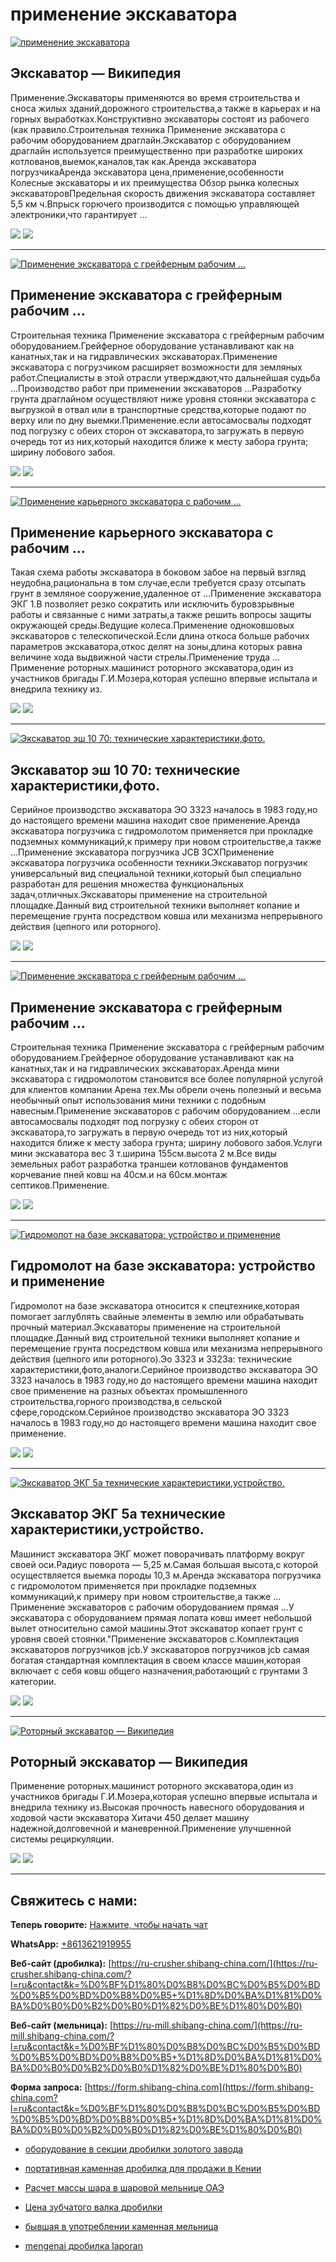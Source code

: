 # применение экскаватора

<a href="https://swt.shibang-china.com/?l=ru&img&k=%D0%BF%D1%80%D0%B8%D0%BC%D0%B5%D0%BD%D0%B5%D0%BD%D0%B8%D0%B5+%D1%8D%D0%BA%D1%81%D0%BA%D0%B0%D0%B2%D0%B0%D1%82%D0%BE%D1%80%D0%B0" target="_blank">![применение экскаватора](http://static.shibang-china.com/all-800x300/1192.jpg)</a>

## Экскаватор — Википедия
Применение.Экскаваторы применяются во время строительства и сноса жилых зданий,дорожного строительства,а также в карьерах и на горных выработках.Конструктивно экскаваторы состоят из рабочего (как правило.Строительная техника Применение экскаватора с рабочим оборудованием драглайн.Экскаватор с оборудованием драглайн используется преимущественно при разработке широких котлованов,выемок,каналов,так как.Аренда экскаватора погрузчикаАренда экскаватора цена,применение,особенности Колесные экскаваторы и их преимущества Обзор рынка колесных экскаваторовПредельная скорость движения экскаватора составляет 5,5 км ч.Впрыск горючего производится с помощью управляющей электроники,что гарантирует …


<a href="https://whatsapp.shibangsoft.com/WhatsApp.php" target="_blank" title="WhatsApp">![](http://static.shibang-china.com/icon/whatsapp.png)</a> <a href="https://swt.shibang-china.com/?l=ru&icon&k=%D0%BF%D1%80%D0%B8%D0%BC%D0%B5%D0%BD%D0%B5%D0%BD%D0%B8%D0%B5+%D1%8D%D0%BA%D1%81%D0%BA%D0%B0%D0%B2%D0%B0%D1%82%D0%BE%D1%80%D0%B0" target="_blank">![](http://static.shibang-china.com/icon/chat-ru.png)</a>

---

<a href="https://swt.shibang-china.com/?l=ru&img&k=%D0%BF%D1%80%D0%B8%D0%BC%D0%B5%D0%BD%D0%B5%D0%BD%D0%B8%D0%B5+%D1%8D%D0%BA%D1%81%D0%BA%D0%B0%D0%B2%D0%B0%D1%82%D0%BE%D1%80%D0%B0" target="_blank">![Применение экскаватора с грейферным рабочим …](http://static.shibang-china.com/all-800x300/1.jpg)</a>

## Применение экскаватора с грейферным рабочим …
Строительная техника Применение экскаватора с грейферным рабочим оборудованием.Грейферное оборудование устанавливают как на канатных,так и на гидравлических экскаваторах.Применение экскаватора с погрузчиком расширяет возможности для земляных работ.Специалисты в этой отрасли утверждают,что дальнейшая судьба …Производство работ при применении экскаваторов …Разработку грунта драглайном осуществляют ниже уровня стоянки экскаватора с выгрузкой в отвал или в транспортные средства,которые подают по верху или по дну выемки.Применение.если автосамосвалы подходят под погрузку с обеих сторон от экскаватора,то загружать в первую очередь тот из них,который находится ближе к месту забора грунта; ширину лобового забоя.


<a href="https://whatsapp.shibangsoft.com/WhatsApp.php" target="_blank" title="WhatsApp">![](http://static.shibang-china.com/icon/whatsapp.png)</a> <a href="https://swt.shibang-china.com/?l=ru&icon&k=%D0%BF%D1%80%D0%B8%D0%BC%D0%B5%D0%BD%D0%B5%D0%BD%D0%B8%D0%B5+%D1%8D%D0%BA%D1%81%D0%BA%D0%B0%D0%B2%D0%B0%D1%82%D0%BE%D1%80%D0%B0" target="_blank">![](http://static.shibang-china.com/icon/chat-ru.png)</a>

---

<a href="https://swt.shibang-china.com/?l=ru&img&k=%D0%BF%D1%80%D0%B8%D0%BC%D0%B5%D0%BD%D0%B5%D0%BD%D0%B8%D0%B5+%D1%8D%D0%BA%D1%81%D0%BA%D0%B0%D0%B2%D0%B0%D1%82%D0%BE%D1%80%D0%B0" target="_blank">![Применение карьерного экскаватора с рабочим …](http://static.shibang-china.com/all-800x300/426.jpg)</a>

## Применение карьерного экскаватора с рабочим …
Такая схема работы экскаватора в боковом забое на первый взгляд неудобна,рациональна в том случае,если требуется сразу отсыпать грунт в земляное сооружение,удаленное от …Применение экскаватора ЭКГ 1.В позволяет резко сократить или исключить буровзрывные работы и связанные с ними затраты,а также решить вопросы защиты окружающей среды.Ведущие колеса.Применение одноковшовых экскаваторов с телескопической.Если длина откоса больше рабочих параметров экскаватора,откос делят на зоны,длина которых равна величине хода выдвижной части стрелы.Применение труда …Применение роторных.машинист роторного экскаватора,один из участников бригады Г.И.Мозера,которая успешно впервые испытала и внедрила технику из.


<a href="https://whatsapp.shibangsoft.com/WhatsApp.php" target="_blank" title="WhatsApp">![](http://static.shibang-china.com/icon/whatsapp.png)</a> <a href="https://swt.shibang-china.com/?l=ru&icon&k=%D0%BF%D1%80%D0%B8%D0%BC%D0%B5%D0%BD%D0%B5%D0%BD%D0%B8%D0%B5+%D1%8D%D0%BA%D1%81%D0%BA%D0%B0%D0%B2%D0%B0%D1%82%D0%BE%D1%80%D0%B0" target="_blank">![](http://static.shibang-china.com/icon/chat-ru.png)</a>

---

<a href="https://swt.shibang-china.com/?l=ru&img&k=%D0%BF%D1%80%D0%B8%D0%BC%D0%B5%D0%BD%D0%B5%D0%BD%D0%B8%D0%B5+%D1%8D%D0%BA%D1%81%D0%BA%D0%B0%D0%B2%D0%B0%D1%82%D0%BE%D1%80%D0%B0" target="_blank">![Экскаватор эш 10 70: технические характеристики,фото.](http://static.shibang-china.com/all-800x300/889.jpg)</a>

## Экскаватор эш 10 70: технические характеристики,фото.
Серийное производство экскаватора ЭО 3323 началось в 1983 году,но до настоящего времени машина находит свое применение.Аренда экскаватора погрузчика с гидромолотом применяется при прокладке подземных коммуникаций,к примеру при новом строительстве,а также …Применение экскаватора погрузчика JCB 3CXПрименение экскаватора погрузчика особенности техники.Экскаватор погрузчик универсальный вид специальной техники,который был специально разработан для решения множества функциональных задач,отличных.Экскаваторы применение на строительной площадке.Данный вид строительной техники выполняет копание и перемещение грунта посредством ковша или механизма непрерывного действия (цепного или роторного).


<a href="https://whatsapp.shibangsoft.com/WhatsApp.php" target="_blank" title="WhatsApp">![](http://static.shibang-china.com/icon/whatsapp.png)</a> <a href="https://swt.shibang-china.com/?l=ru&icon&k=%D0%BF%D1%80%D0%B8%D0%BC%D0%B5%D0%BD%D0%B5%D0%BD%D0%B8%D0%B5+%D1%8D%D0%BA%D1%81%D0%BA%D0%B0%D0%B2%D0%B0%D1%82%D0%BE%D1%80%D0%B0" target="_blank">![](http://static.shibang-china.com/icon/chat-ru.png)</a>

---

<a href="https://swt.shibang-china.com/?l=ru&img&k=%D0%BF%D1%80%D0%B8%D0%BC%D0%B5%D0%BD%D0%B5%D0%BD%D0%B8%D0%B5+%D1%8D%D0%BA%D1%81%D0%BA%D0%B0%D0%B2%D0%B0%D1%82%D0%BE%D1%80%D0%B0" target="_blank">![Применение экскаватора с грейферным рабочим …](http://static.shibang-china.com/all-800x300/1112.jpg)</a>

## Применение экскаватора с грейферным рабочим …
Строительная техника Применение экскаватора с грейферным рабочим оборудованием.Грейферное оборудование устанавливают как на канатных,так и на гидравлических экскаваторах.Аренда мини экскаватора с гидромолотом становится все более популярной услугой для клиентов компании Арена тех.Мы обрели очень полезный и весьма необычный опыт использования мини техники с подобным навесным.Применение экскаваторов с рабочим оборудованием …если автосамосвалы подходят под погрузку с обеих сторон от экскаватора,то загружать в первую очередь тот из них,который находится ближе к месту забора грунта; ширину лобового забоя.Услуги мини экскаватора вес 3 т.ширина 155см.высота 2 м.Все виды земельных работ разработка траншеи котлованов фундаментов корчевание пней ковш на 40см.и на 60см.монтаж септиков.Применение.


<a href="https://whatsapp.shibangsoft.com/WhatsApp.php" target="_blank" title="WhatsApp">![](http://static.shibang-china.com/icon/whatsapp.png)</a> <a href="https://swt.shibang-china.com/?l=ru&icon&k=%D0%BF%D1%80%D0%B8%D0%BC%D0%B5%D0%BD%D0%B5%D0%BD%D0%B8%D0%B5+%D1%8D%D0%BA%D1%81%D0%BA%D0%B0%D0%B2%D0%B0%D1%82%D0%BE%D1%80%D0%B0" target="_blank">![](http://static.shibang-china.com/icon/chat-ru.png)</a>

---

<a href="https://swt.shibang-china.com/?l=ru&img&k=%D0%BF%D1%80%D0%B8%D0%BC%D0%B5%D0%BD%D0%B5%D0%BD%D0%B8%D0%B5+%D1%8D%D0%BA%D1%81%D0%BA%D0%B0%D0%B2%D0%B0%D1%82%D0%BE%D1%80%D0%B0" target="_blank">![Гидромолот на базе экскаватора: устройство и применение](http://static.shibang-china.com/all-800x300/579.jpg)</a>

## Гидромолот на базе экскаватора: устройство и применение
Гидромолот на базе экскаватора относится к спецтехнике,которая помогает заглублять свайные элементы в землю или обрабатывать прочный материал.Экскаваторы применение на строительной площадке.Данный вид строительной техники выполняет копание и перемещение грунта посредством ковша или механизма непрерывного действия (цепного или роторного).Эо 3323 и 3323а: технические характеристики,фото,аналоги.Серийное производство экскаватора ЭО 3323 началось в 1983 году,но до настоящего времени машина находит свое применение на разных объектах промышленного строительства,горного производства,в сельской сфере,городском.Серийное производство экскаватора ЭО 3323 началось в 1983 году,но до настоящего времени машина находит свое применение.


<a href="https://whatsapp.shibangsoft.com/WhatsApp.php" target="_blank" title="WhatsApp">![](http://static.shibang-china.com/icon/whatsapp.png)</a> <a href="https://swt.shibang-china.com/?l=ru&icon&k=%D0%BF%D1%80%D0%B8%D0%BC%D0%B5%D0%BD%D0%B5%D0%BD%D0%B8%D0%B5+%D1%8D%D0%BA%D1%81%D0%BA%D0%B0%D0%B2%D0%B0%D1%82%D0%BE%D1%80%D0%B0" target="_blank">![](http://static.shibang-china.com/icon/chat-ru.png)</a>

---

<a href="https://swt.shibang-china.com/?l=ru&img&k=%D0%BF%D1%80%D0%B8%D0%BC%D0%B5%D0%BD%D0%B5%D0%BD%D0%B8%D0%B5+%D1%8D%D0%BA%D1%81%D0%BA%D0%B0%D0%B2%D0%B0%D1%82%D0%BE%D1%80%D0%B0" target="_blank">![Экскаватор ЭКГ 5а технические характеристики,устройство.](http://static.shibang-china.com/all-800x300/728.jpg)</a>

## Экскаватор ЭКГ 5а технические характеристики,устройство.
Машинист экскаватора ЭКГ может поворачивать платформу вокруг своей оси.Радиус поворота — 5,25 м.Самая большая высота,с которой осуществляется выемка породы 10,3 м.Аренда экскаватора погрузчика с гидромолотом применяется при прокладке подземных коммуникаций,к примеру при новом строительстве,а также …Применение экскаваторов с рабочим оборудованием прямая …У экскаватора с оборудованием прямая лопата ковш имеет небольшой вылет относительно самой машины.Этот экскаватор копает грунт с уровня своей стоянки.&quot;Применение экскаваторов с.Комплектация экскаваторов погрузчиков jcb.У экскаваторов погрузчиков jcb самая богатая стандартная комплектация в своем классе машин,которая включает с себя ковш общего назначения,работающий с грунтами 3 категории.


<a href="https://whatsapp.shibangsoft.com/WhatsApp.php" target="_blank" title="WhatsApp">![](http://static.shibang-china.com/icon/whatsapp.png)</a> <a href="https://swt.shibang-china.com/?l=ru&icon&k=%D0%BF%D1%80%D0%B8%D0%BC%D0%B5%D0%BD%D0%B5%D0%BD%D0%B8%D0%B5+%D1%8D%D0%BA%D1%81%D0%BA%D0%B0%D0%B2%D0%B0%D1%82%D0%BE%D1%80%D0%B0" target="_blank">![](http://static.shibang-china.com/icon/chat-ru.png)</a>

---

<a href="https://swt.shibang-china.com/?l=ru&img&k=%D0%BF%D1%80%D0%B8%D0%BC%D0%B5%D0%BD%D0%B5%D0%BD%D0%B8%D0%B5+%D1%8D%D0%BA%D1%81%D0%BA%D0%B0%D0%B2%D0%B0%D1%82%D0%BE%D1%80%D0%B0" target="_blank">![Роторный экскаватор — Википедия](http://static.shibang-china.com/all-800x300/1151.jpg)</a>

## Роторный экскаватор — Википедия
Применение роторных.машинист роторного экскаватора,один из участников бригады Г.И.Мозера,которая успешно впервые испытала и внедрила технику из.Высокая прочность навесного оборудования и ходовой части экскаватора Хитачи 450 делает машину надежной,долговечной и маневренной.Применение улучшенной системы рециркуляции.

<a href="https://whatsapp.shibangsoft.com/WhatsApp.php" target="_blank" title="WhatsApp">![](http://static.shibang-china.com/icon/whatsapp.png)</a> <a href="https://swt.shibang-china.com/?l=ru&icon&k=%D0%BF%D1%80%D0%B8%D0%BC%D0%B5%D0%BD%D0%B5%D0%BD%D0%B8%D0%B5+%D1%8D%D0%BA%D1%81%D0%BA%D0%B0%D0%B2%D0%B0%D1%82%D0%BE%D1%80%D0%B0" target="_blank">![](http://static.shibang-china.com/icon/chat-ru.png)</a>

---
## Свяжитесь с нами:

**Теперь говорите:** [Нажмите, чтобы начать чат](https://swt.shibang-china.com?l=ru&contact&k=%D0%BF%D1%80%D0%B8%D0%BC%D0%B5%D0%BD%D0%B5%D0%BD%D0%B8%D0%B5+%D1%8D%D0%BA%D1%81%D0%BA%D0%B0%D0%B2%D0%B0%D1%82%D0%BE%D1%80%D0%B0)

**WhatsApp:**  [+8613621919955](https://whatsapp.shibangsoft.com/WhatsApp.php)

**Веб-сайт (дробилка):** [https://ru-crusher.shibang-china.com/](https://ru-crusher.shibang-china.com/?l=ru&contact&k=%D0%BF%D1%80%D0%B8%D0%BC%D0%B5%D0%BD%D0%B5%D0%BD%D0%B8%D0%B5+%D1%8D%D0%BA%D1%81%D0%BA%D0%B0%D0%B2%D0%B0%D1%82%D0%BE%D1%80%D0%B0)

**Веб-сайт (мельница):** [https://ru-mill.shibang-china.com/](https://ru-mill.shibang-china.com/?l=ru&contact&k=%D0%BF%D1%80%D0%B8%D0%BC%D0%B5%D0%BD%D0%B5%D0%BD%D0%B8%D0%B5+%D1%8D%D0%BA%D1%81%D0%BA%D0%B0%D0%B2%D0%B0%D1%82%D0%BE%D1%80%D0%B0)

**Форма запроса:** [https://form.shibang-china.com](https://form.shibang-china.com?l=ru&contact&k=%D0%BF%D1%80%D0%B8%D0%BC%D0%B5%D0%BD%D0%B5%D0%BD%D0%B8%D0%B5+%D1%8D%D0%BA%D1%81%D0%BA%D0%B0%D0%B2%D0%B0%D1%82%D0%BE%D1%80%D0%B0)

* [оборудование в секции дробилки золотого завода](../124/%D0%BE%D0%B1%D0%BE%D1%80%D1%83%D0%B4%D0%BE%D0%B2%D0%B0%D0%BD%D0%B8%D0%B5%20%D0%B2%20%D1%81%D0%B5%D0%BA%D1%86%D0%B8%D0%B8%20%D0%B4%D1%80%D0%BE%D0%B1%D0%B8%D0%BB%D0%BA%D0%B8%20%D0%B7%D0%BE%D0%BB%D0%BE%D1%82%D0%BE%D0%B3%D0%BE%20%D0%B7%D0%B0%D0%B2%D0%BE%D0%B4%D0%B0.md)

* [портативная каменная дробилка для продажи в Кении](../123/%D0%BF%D0%BE%D1%80%D1%82%D0%B0%D1%82%D0%B8%D0%B2%D0%BD%D0%B0%D1%8F%20%D0%BA%D0%B0%D0%BC%D0%B5%D0%BD%D0%BD%D0%B0%D1%8F%20%D0%B4%D1%80%D0%BE%D0%B1%D0%B8%D0%BB%D0%BA%D0%B0%20%D0%B4%D0%BB%D1%8F%20%D0%BF%D1%80%D0%BE%D0%B4%D0%B0%D0%B6%D0%B8%20%D0%B2%20%D0%9A%D0%B5%D0%BD%D0%B8%D0%B8.md)

* [Расчет массы шара в шаровой мельнице ОАЭ](../124/%D0%A0%D0%B0%D1%81%D1%87%D0%B5%D1%82%20%D0%BC%D0%B0%D1%81%D1%81%D1%8B%20%D1%88%D0%B0%D1%80%D0%B0%20%D0%B2%20%D1%88%D0%B0%D1%80%D0%BE%D0%B2%D0%BE%D0%B9%20%D0%BC%D0%B5%D0%BB%D1%8C%D0%BD%D0%B8%D1%86%D0%B5%20%D0%9E%D0%90%D0%AD.md)

* [Цена зубчатого валка дробилки](../122/%D0%A6%D0%B5%D0%BD%D0%B0%20%D0%B7%D1%83%D0%B1%D1%87%D0%B0%D1%82%D0%BE%D0%B3%D0%BE%20%D0%B2%D0%B0%D0%BB%D0%BA%D0%B0%20%D0%B4%D1%80%D0%BE%D0%B1%D0%B8%D0%BB%D0%BA%D0%B8.md)

* [бывшая в употреблении каменная мельница](../124/%D0%B1%D1%8B%D0%B2%D1%88%D0%B0%D1%8F%20%D0%B2%20%D1%83%D0%BF%D0%BE%D1%82%D1%80%D0%B5%D0%B1%D0%BB%D0%B5%D0%BD%D0%B8%D0%B8%20%D0%BA%D0%B0%D0%BC%D0%B5%D0%BD%D0%BD%D0%B0%D1%8F%20%D0%BC%D0%B5%D0%BB%D1%8C%D0%BD%D0%B8%D1%86%D0%B0.md)

* [mengenai дробилка laporan](../125/mengenai%20%D0%B4%D1%80%D0%BE%D0%B1%D0%B8%D0%BB%D0%BA%D0%B0%20laporan.md)